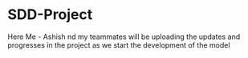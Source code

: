 # SDD-Project
Here Me - Ashish nd my teammates will be uploading the updates and progresses in the project as we start the development of the model